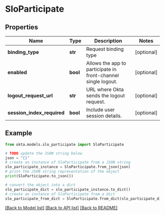 # SloParticipate


## Properties

Name | Type | Description | Notes
------------ | ------------- | ------------- | -------------
**binding_type** | **str** | Request binding type | [optional] 
**enabled** | **bool** | Allows the app to participate in front-channel single logout. | [optional] 
**logout_request_url** | **str** | URL where Okta sends the logout request. | [optional] 
**session_index_required** | **bool** | Include user session details. | [optional] 

## Example

```python
from okta.models.slo_participate import SloParticipate

# TODO update the JSON string below
json = "{}"
# create an instance of SloParticipate from a JSON string
slo_participate_instance = SloParticipate.from_json(json)
# print the JSON string representation of the object
print(SloParticipate.to_json())

# convert the object into a dict
slo_participate_dict = slo_participate_instance.to_dict()
# create an instance of SloParticipate from a dict
slo_participate_from_dict = SloParticipate.from_dict(slo_participate_dict)
```
[[Back to Model list]](../README.md#documentation-for-models) [[Back to API list]](../README.md#documentation-for-api-endpoints) [[Back to README]](../README.md)


